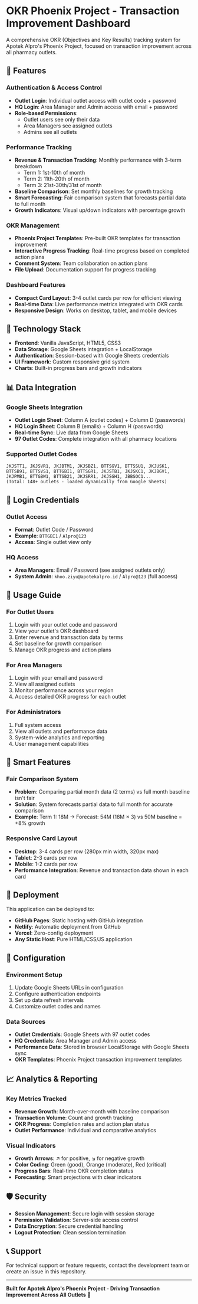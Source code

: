 # OKR Phoenix Project - Transaction Improvement Dashboard

A comprehensive OKR (Objectives and Key Results) tracking system for Apotek Alpro's Phoenix Project, focused on transaction improvement across all pharmacy outlets.

## 🎯 Features

### Authentication & Access Control
- **Outlet Login**: Individual outlet access with outlet code + password
- **HQ Login**: Area Manager and Admin access with email + password
- **Role-based Permissions**: 
  - Outlet users see only their data
  - Area Managers see assigned outlets
  - Admins see all outlets

### Performance Tracking
- **Revenue & Transaction Tracking**: Monthly performance with 3-term breakdown
  - Term 1: 1st-10th of month
  - Term 2: 11th-20th of month  
  - Term 3: 21st-30th/31st of month
- **Baseline Comparison**: Set monthly baselines for growth tracking
- **Smart Forecasting**: Fair comparison system that forecasts partial data to full month
- **Growth Indicators**: Visual up/down indicators with percentage growth

### OKR Management
- **Phoenix Project Templates**: Pre-built OKR templates for transaction improvement
- **Interactive Progress Tracking**: Real-time progress based on completed action plans
- **Comment System**: Team collaboration on action plans
- **File Upload**: Documentation support for progress tracking

### Dashboard Features
- **Compact Card Layout**: 3-4 outlet cards per row for efficient viewing
- **Real-time Data**: Live performance metrics integrated with OKR cards
- **Responsive Design**: Works on desktop, tablet, and mobile devices

## 🚀 Technology Stack

- **Frontend**: Vanilla JavaScript, HTML5, CSS3
- **Data Storage**: Google Sheets integration + LocalStorage
- **Authentication**: Session-based with Google Sheets credentials
- **UI Framework**: Custom responsive grid system
- **Charts**: Built-in progress bars and growth indicators

## 📊 Data Integration

### Google Sheets Integration
- **Outlet Login Sheet**: Column A (outlet codes) + Column D (passwords)
- **HQ Login Sheet**: Column B (emails) + Column H (passwords)  
- **Real-time Sync**: Live data from Google Sheets
- **97 Outlet Codes**: Complete integration with all pharmacy locations

### Supported Outlet Codes
```
JKJSTT1, JKJSVR1, JKJBTM1, JKJSBZ1, BTTSGV1, BTTSSU1, JKJUSK1, 
BTTSB91, BTTSVS1, BTTGBI1, BTTSGR1, JKJSTB1, JKJSKC1, JKJBGV1, 
JKJPMB1, BTTGBW1, BTTSB21, JKJSRR1, JKJSGH1, JBBSOC1...
(Total: 148+ outlets - loaded dynamically from Google Sheets)
```

## 🔐 Login Credentials

### Outlet Access
- **Format**: Outlet Code / Password
- **Example**: `BTTGBI1` / `Alpro@123`
- **Access**: Single outlet view only

### HQ Access  
- **Area Managers**: Email / Password (see assigned outlets only)
- **System Admin**: `khoo.ziyu@apotekalpro.id` / `Alpro@123` (full access)

## 📱 Usage Guide

### For Outlet Users
1. Login with your outlet code and password
2. View your outlet's OKR dashboard
3. Enter revenue and transaction data by terms
4. Set baseline for growth comparison
5. Manage OKR progress and action plans

### For Area Managers
1. Login with your email and password
2. View all assigned outlets
3. Monitor performance across your region
4. Access detailed OKR progress for each outlet

### For Administrators
1. Full system access
2. View all outlets and performance data
3. System-wide analytics and reporting
4. User management capabilities

## 🎨 Smart Features

### Fair Comparison System
- **Problem**: Comparing partial month data (2 terms) vs full month baseline isn't fair
- **Solution**: System forecasts partial data to full month for accurate comparison
- **Example**: Term 1: 18M → Forecast: 54M (18M × 3) vs 50M baseline = +8% growth

### Responsive Card Layout
- **Desktop**: 3-4 cards per row (280px min width, 320px max)
- **Tablet**: 2-3 cards per row
- **Mobile**: 1-2 cards per row
- **Performance Integration**: Revenue and transaction data shown in each card

## 🚀 Deployment

This application can be deployed to:
- **GitHub Pages**: Static hosting with GitHub integration
- **Netlify**: Automatic deployment from GitHub
- **Vercel**: Zero-config deployment
- **Any Static Host**: Pure HTML/CSS/JS application

## 🔧 Configuration

### Environment Setup
1. Update Google Sheets URLs in configuration
2. Configure authentication endpoints
3. Set up data refresh intervals
4. Customize outlet codes and names

### Data Sources
- **Outlet Credentials**: Google Sheets with 97 outlet codes
- **HQ Credentials**: Area Manager and Admin access
- **Performance Data**: Stored in browser LocalStorage with Google Sheets sync
- **OKR Templates**: Phoenix Project transaction improvement templates

## 📈 Analytics & Reporting

### Key Metrics Tracked
- **Revenue Growth**: Month-over-month with baseline comparison
- **Transaction Volume**: Count and growth tracking
- **OKR Progress**: Completion rates and action plan status
- **Outlet Performance**: Individual and comparative analytics

### Visual Indicators
- **Growth Arrows**: ↗ for positive, ↘ for negative growth
- **Color Coding**: Green (good), Orange (moderate), Red (critical)
- **Progress Bars**: Real-time OKR completion status
- **Forecasting**: Smart projections with clear indicators

## 🛡️ Security

- **Session Management**: Secure login with session storage
- **Permission Validation**: Server-side access control
- **Data Encryption**: Secure credential handling
- **Logout Protection**: Clean session termination

## 📞 Support

For technical support or feature requests, contact the development team or create an issue in this repository.

---

**Built for Apotek Alpro's Phoenix Project - Driving Transaction Improvement Across All Outlets** 🚀
